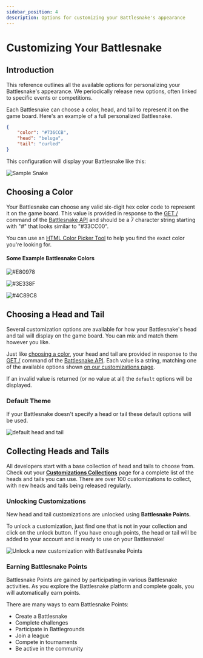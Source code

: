 ```yaml
---
sidebar_position: 4
description: Options for customizing your Battlesnake's appearance
---
```


# Customizing Your Battlesnake

## Introduction

This reference outlines all the available options for personalizing your Battlesnake's appearance. We periodically release new options, often linked to specific events or competitions.

Each Battlesnake can choose a color, head, and tail to represent it on the game board. Here's an example of a full personalized Battlesnake.

```json title="customizations.json"
{
	"color": "#736CCB",
	"head": "beluga",
	"tail": "curled"
}
```

This configuration will display your Battlesnake like this:

![Sample Snake](/img/wip/samplesnake.png)

## Choosing a Color

Your Battlesnake can choose any valid six-digit hex color code to represent it on the game board. This value is provided in response to the [GET /](api/requests/info.md) command of the [Battlesnake API](api/index.md) and should be a 7 character string starting with "#" that looks similar to "#33CC00".

You can use an [HTML Color Picker Tool](https://www.w3schools.com/colors/colors\_picker.asp) to help you find the exact color you're looking for.

#### **Some Example Battlesnake Colors**

![#E80978](/img/wip/screenshot-2020-05-13-09.19.33.png)

![#3E338F](/img/wip/screenshot-2020-05-13-09.19.58.png)

![#4C89C8](/img/wip/screenshot-2020-05-13-09.20.29.png)

## Choosing a Head and Tail

Several customization options are available for how your Battlesnake's head and tail will display on the game board. You can mix and match them however you like.

Just like [choosing a color](#choosing-a-color), your head and tail are provided in response to the [GET /](api/requests/info.md) command of the [Battlesnake API](api/index.md). Each value is a string, matching one of the available options shown [on our customizations page](https://play.battlesnake.com/customizations).

If an invalid value is returned (or no value at all) the `default` options will be displayed.

### **Default Theme**

If your Battlesnake doesn't specify a head or tail these default options will be used.

![default head and tail](/img/wip/defaultsnake.png)

## Collecting Heads and Tails

All developers start with a base collection of head and tails to choose from.  Check out your [**Customizations Collections**](https://play.battlesnake.com/customizations) page for a complete list of the heads and tails you can use. There are over 100 customizations to collect, with new heads and tails being released regularly.

### Unlocking Customizations

New head and tail customizations are unlocked using **Battlesnake Points.**

To unlock a customization, just find one that is not in your collection and click on the unlock button. If you have enough points, the head or tail will be added to your account and is ready to use on your Battlesnake!

![Unlock a new customization with Battlesnake Points](/img/wip/Customization_Unlock.png)

### Earning Battlesnake Points

Battlesnake Points are gained by participating in various Battlesnake activities. As you explore the Battlesnake platform and complete goals, you will automatically earn points.

There are many ways to earn Battlesnake Points:

* Create a Battlesnake
* Complete challenges
* Participate in Battlegrounds
* Join a league
* Compete in tournaments
* Be active in the community
